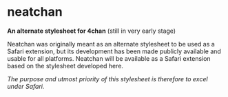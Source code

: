 neatchan
========

**An alternate stylesheet for 4chan** (still in very early stage)

Neatchan was originally meant as an alternate stylesheet to be used as a Safari extension, but its development has been made publicly available and usable for all platforms. Neatchan will be available as a Safari extension based on the stylesheet developed here.

*The purpose and utmost priority of this stylesheet is therefore to excel under Safari.*

